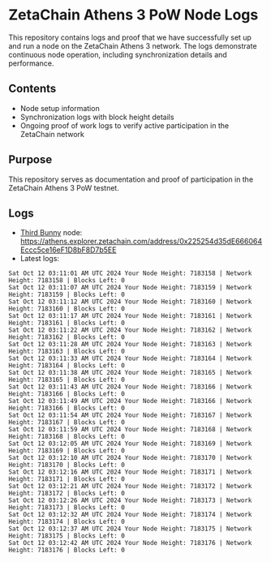 # ZetaChain Athens 3 PoW Node Logs
This repository contains logs and proof that we have successfully set up and run a node on the ZetaChain Athens 3 network. The logs demonstrate continuous node operation, including synchronization details and performance.

## Contents
- Node setup information
- Synchronization logs with block height details
- Ongoing proof of work logs to verify active participation in the ZetaChain network

## Purpose
This repository serves as documentation and proof of participation in the ZetaChain Athens 3 PoW testnet.

## Logs

- [Third Bunny](https://thirdbunny.xyz/) node: https://athens.explorer.zetachain.com/address/0x225254d35dE666064Eccc5ce16eF1D8bF8D7b5EE
- Latest logs:
```
Sat Oct 12 03:11:01 AM UTC 2024 Your Node Height: 7183158 | Network Height: 7183158 | Blocks Left: 0
Sat Oct 12 03:11:07 AM UTC 2024 Your Node Height: 7183159 | Network Height: 7183159 | Blocks Left: 0
Sat Oct 12 03:11:12 AM UTC 2024 Your Node Height: 7183160 | Network Height: 7183160 | Blocks Left: 0
Sat Oct 12 03:11:17 AM UTC 2024 Your Node Height: 7183161 | Network Height: 7183161 | Blocks Left: 0
Sat Oct 12 03:11:22 AM UTC 2024 Your Node Height: 7183162 | Network Height: 7183162 | Blocks Left: 0
Sat Oct 12 03:11:28 AM UTC 2024 Your Node Height: 7183163 | Network Height: 7183163 | Blocks Left: 0
Sat Oct 12 03:11:33 AM UTC 2024 Your Node Height: 7183164 | Network Height: 7183164 | Blocks Left: 0
Sat Oct 12 03:11:38 AM UTC 2024 Your Node Height: 7183165 | Network Height: 7183165 | Blocks Left: 0
Sat Oct 12 03:11:43 AM UTC 2024 Your Node Height: 7183166 | Network Height: 7183166 | Blocks Left: 0
Sat Oct 12 03:11:49 AM UTC 2024 Your Node Height: 7183166 | Network Height: 7183166 | Blocks Left: 0
Sat Oct 12 03:11:54 AM UTC 2024 Your Node Height: 7183167 | Network Height: 7183167 | Blocks Left: 0
Sat Oct 12 03:11:59 AM UTC 2024 Your Node Height: 7183168 | Network Height: 7183168 | Blocks Left: 0
Sat Oct 12 03:12:05 AM UTC 2024 Your Node Height: 7183169 | Network Height: 7183169 | Blocks Left: 0
Sat Oct 12 03:12:10 AM UTC 2024 Your Node Height: 7183170 | Network Height: 7183170 | Blocks Left: 0
Sat Oct 12 03:12:16 AM UTC 2024 Your Node Height: 7183171 | Network Height: 7183171 | Blocks Left: 0
Sat Oct 12 03:12:21 AM UTC 2024 Your Node Height: 7183172 | Network Height: 7183172 | Blocks Left: 0
Sat Oct 12 03:12:26 AM UTC 2024 Your Node Height: 7183173 | Network Height: 7183173 | Blocks Left: 0
Sat Oct 12 03:12:32 AM UTC 2024 Your Node Height: 7183174 | Network Height: 7183174 | Blocks Left: 0
Sat Oct 12 03:12:37 AM UTC 2024 Your Node Height: 7183175 | Network Height: 7183175 | Blocks Left: 0
Sat Oct 12 03:12:42 AM UTC 2024 Your Node Height: 7183176 | Network Height: 7183176 | Blocks Left: 0
```
